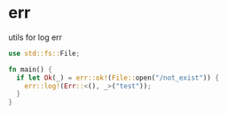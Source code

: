 # err

utils for log err

```rust
use std::fs::File;

fn main() {
  if let Ok(_) = err::ok!(File::open("/not_exist")) {
    err::log!(Err::<(), _>("test"));
  }
}
```
